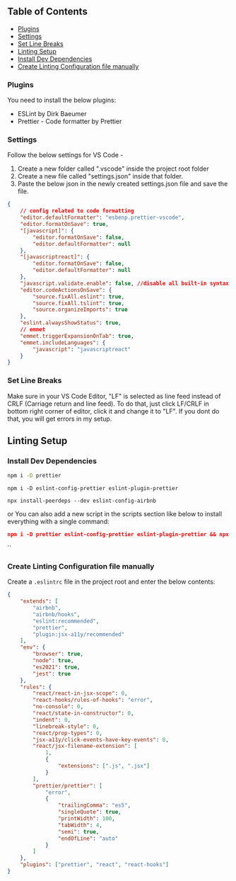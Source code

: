 ## Table of Contents

-   [Plugins](#plugins)
-   [Settings](#settings)
-   [Set Line Breaks](#set-line-breaks)
-   [Linting Setup](#linting-setup)
-   [Install Dev Dependencies](#install-dev-dependencies)
-   [Create Linting Configuration file manually](#create-linting-configuration-file-manually)

### Plugins

You need to install the below plugins:

-   ESLint by Dirk Baeumer
-   Prettier - Code formatter by Prettier

### Settings

Follow the below settings for VS Code -

1. Create a new folder called ".vscode" inside the project root folder
2. Create a new file called "settings.json" inside that folder.
3. Paste the below json in the newly created settings.json file and save the file.

```json
{
    // config related to code formatting
    "editor.defaultFormatter": "esbenp.prettier-vscode",
    "editor.formatOnSave": true,
    "[javascript]": {
        "editor.formatOnSave": false,
        "editor.defaultFormatter": null
    },
    "[javascriptreact]": {
        "editor.formatOnSave": false,
        "editor.defaultFormatter": null
    },
    "javascript.validate.enable": false, //disable all built-in syntax checking
    "editor.codeActionsOnSave": {
        "source.fixAll.eslint": true,
        "source.fixAll.tslint": true,
        "source.organizeImports": true
    },
    "eslint.alwaysShowStatus": true,
    // emmet
    "emmet.triggerExpansionOnTab": true,
    "emmet.includeLanguages": {
        "javascript": "javascriptreact"
    }
}
```

### Set Line Breaks

Make sure in your VS Code Editor, "LF" is selected as line feed instead of CRLF (Carriage return and line feed). To do that, just click LF/CRLF in bottom right corner of editor, click it and change it to "LF". If you dont do that, you will get errors in my setup.

## Linting Setup

### Install Dev Dependencies

```sh
npm i -D prettier
```
```
npm i -D eslint-config-prettier eslint-plugin-prettier
```
```
npx install-peerdeps --dev eslint-config-airbnb
```

or You can also add a new script in the scripts section like below to install everything with a single command:

```json
npm i -D prettier eslint-config-prettier eslint-plugin-prettier && npx install-peerdeps --dev eslint-config-airbnb
```

``

### Create Linting Configuration file manually

Create a `.eslintrc` file in the project root and enter the below contents:

```json
{
    "extends": [
        "airbnb",
        "airbnb/hooks",
        "eslint:recommended",
        "prettier",
        "plugin:jsx-a11y/recommended"
    ],
    "env": {
        "browser": true,
        "node": true,
        "es2021": true,
        "jest": true
    },
    "rules": {
        "react/react-in-jsx-scope": 0,
        "react-hooks/rules-of-hooks": "error",
        "no-console": 0,
        "react/state-in-constructor": 0,
        "indent": 0,
        "linebreak-style": 0,
        "react/prop-types": 0,
        "jsx-a11y/click-events-have-key-events": 0,
        "react/jsx-filename-extension": [
            1,
            {
                "extensions": [".js", ".jsx"]
            }
        ],
        "prettier/prettier": [
            "error",
            {
                "trailingComma": "es5",
                "singleQuote": true,
                "printWidth": 100,
                "tabWidth": 4,
                "semi": true,
                "endOfLine": "auto"
            }
        ]
    },
    "plugins": ["prettier", "react", "react-hooks"]
}
```

